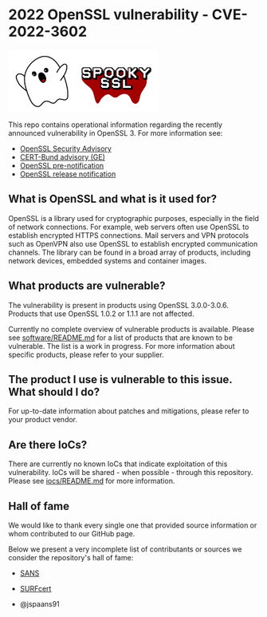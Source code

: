 # 2022 OpenSSL vulnerability - CVE-2022-3602

<img src="spooky.png" alt="Spooky SSL" width="300">

This repo contains operational information regarding the recently announced vulnerability in OpenSSL 3. For more information see:

- [OpenSSL Security Advisory](https://www.openssl.org/news/secadv/20221101.txt)
- [CERT-Bund advisory (GE)](https://www.bsi.bund.de/SharedDocs/Cybersicherheitswarnungen/DE/2022/2022-267005-1032.html)
- [OpenSSL pre-notification](https://mta.openssl.org/pipermail/openssl-announce/2022-October/000238.html)
- [OpenSSL release notification](https://mta.openssl.org/pipermail/openssl-announce/2022-November/000241.html)

## What is OpenSSL and what is it used for?
OpenSSL is a library used for cryptographic purposes, especially in the field of network connections. For example, web servers often use OpenSSL to establish encrypted HTTPS connections. Mail servers and VPN protocols such as OpenVPN also use OpenSSL to establish encrypted communication channels. The library can be found in a broad array of products, including network devices, embedded systems and container images.

## What products are vulnerable?
The vulnerability is present in products using OpenSSL 3.0.0-3.0.6. Products that use OpenSSL 1.0.2 or 1.1.1 are not affected.

Currently no complete overview of vulnerable products is available. Please see [software/README.md](software/README.md) for a list of products that are known to be vulnerable. The list is a work in progress. For more information about specific products, please refer to your supplier.

## The product I use is vulnerable to this issue. What should I do?
For up-to-date information about patches and mitigations, please refer to your product vendor.

## Are there IoCs?
There are currently no known IoCs that indicate exploitation of this vulnerability. IoCs will be shared - when possible - through this repository. Please see [iocs/README.md](iocs/README.md) for more information.

## Hall of fame

We would like to thank every single one that provided source information or whom contributed to our GitHub page.

Below we present a very incomplete list of contributants or sources we consider the repository's hall of fame:

* [SANS](https://isc.sans.edu/diary/Upcoming+Critical+OpenSSL+Vulnerability+What+will+be+Affected/29192/)
* [SURFcert](https://wiki.surfnet.nl/pages/viewpage.action?pageId=11063492)

* @jspaans91
